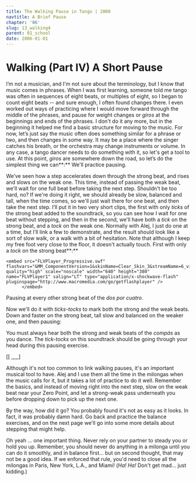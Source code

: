 ```yaml
---
title: The Walking Pause in Tango | 2008
navtitle: A Brief Pause
chapter: '06'
slug: 13_walking4
parent: 01_school
date: 2006-01-01
---
```


# Walking (Part IV) A Short Pause

I’m not a musician, and I'm not sure about the terminology, but I know that music comes in phrases. When I was first learning, someone told me tango was often in sequences of eight beats, or multiples of eight, so I began to count eight beats -- and sure enough, I often found changes there. I even worked out ways of practicing where I would move forward through the middle of the phrases, and pause for weight changes or _giros_ at the beginnings and ends of the phrases. I don't do it any more, but in the beginning it helped me find a basic structure for moving to the music. For now, let’s just say the music often does something similar for a phrase or two, and then changes in some way. It may be a place where the singer catches his breath, or the orchestra may change instruments or volume. In any case, a tango dancer needs to do something with it, so let's get a tool to use. At this point, _giros_ are somewhere down the road, so let’s do the simplest thing we can**:** We'll practice pausing.

We’ve seen how a step accelerates down through the strong beat, and rises and slows on the weak one. This time, instead of passing the weak beat, we'll wait for one full beat before taking the next step. Shouldn't be too hard, no? If we're doing it right, we should already be slow, balanced and tall, when the time comes, so we'll just wait there for one beat, and then take the next step. I’ll put it in two very short clips, the first with only _ticks_ of the strong beat added to the soundtrack, so you can see how I wait for one beat without stepping, and then in the second, we'll have both a _tick_ on the strong beat, and a _tock_ on the weak one. Normally with Alej, I just do one at a time, but I’ll link a few to demonstrate, and the result should look like a sort of slow walk, or a walk with a bit of hesitation. Note that although I keep my free foot very close to the floor, it doesn't actually touch. First with only a _tock_ on the strong beat**:**

    <embed src="FLVPlayer_Progressive.swf" flashvars="&MM_ComponentVersion=1&skinName=Clear_Skin_3&streamName=6_videos/EveryOtherStepCn&autoPlay=false&autoRewind=false" quality="high" scale="noscale" width="640" height="380" name="FLVPlayer1" salign="LT" type="application/x-shockwave-flash" pluginspage="http://www.macromedia.com/go/getflashplayer" />
          </embed>

Pausing at every other strong beat of the _dos por cuatro_.

Now we'll do it with _ticks-tocks_ to mark both the strong and the weak beats. Down and faster on the strong beat, tall slow and balanced on the weaker one, and then pausing:

You must always hear both the strong and weak beats of the _compás_ as you dance.
The _tick-tocks_ on this soundtrack should be going through your head during this pausing exercise.

[[ ,,,,,]

Although it's not too common to link walking pauses, it's an important musical tool to have. Alej and I use them all the time in the milongas when the music calls for it, but it takes a lot of practice to do it well. Remember the basics, and instead of moving right into the next step, slow on the weak beat near your Zero Point, and let a strong-weak pass underneath you before dropping down to pick up the next one.

By the way, how did it go? You probably found it's not as easy as it looks. In fact, it was probably damn hard. Go back and practice the balance exercises, and on the next page we'll go into some more details about stepping that might help.

Oh yeah ... one important thing. Never rely on your partner to steady you or hold you up. Remember, you should never do anything in a milonga until you can do it smoothly, and in balance first... but on second thought, that may not be a good idea. If we enforced that rule, you'd need to close all the milongas in Paris, New York, L.A., and Miami!  (_Ha! Ha!_ Don't get mad... just kidding.)
